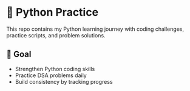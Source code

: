 # 🐍 Python Practice

This repo contains my Python learning journey with coding challenges, practice scripts, and problem solutions.


## 🚀 Goal
- Strengthen Python coding skills
- Practice DSA problems daily
- Build consistency by tracking progress

